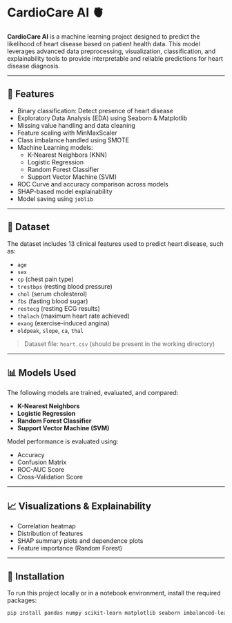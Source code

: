 # CardioCare AI 🫀

**CardioCare AI** is a machine learning project designed to predict the likelihood of heart disease based on patient health data. This model leverages advanced data preprocessing, visualization, classification, and explainability tools to provide interpretable and reliable predictions for heart disease diagnosis.

---

## 📌 Features

- Binary classification: Detect presence of heart disease
- Exploratory Data Analysis (EDA) using Seaborn & Matplotlib
- Missing value handling and data cleaning
- Feature scaling with MinMaxScaler
- Class imbalance handled using SMOTE
- Machine Learning models:
  - K-Nearest Neighbors (KNN)
  - Logistic Regression
  - Random Forest Classifier
  - Support Vector Machine (SVM)
- ROC Curve and accuracy comparison across models
- SHAP-based model explainability
- Model saving using `joblib`

---

## 📁 Dataset

The dataset includes 13 clinical features used to predict heart disease, such as:

- `age`
- `sex`
- `cp` (chest pain type)
- `trestbps` (resting blood pressure)
- `chol` (serum cholesterol)
- `fbs` (fasting blood sugar)
- `restecg` (resting ECG results)
- `thalach` (maximum heart rate achieved)
- `exang` (exercise-induced angina)
- `oldpeak`, `slope`, `ca`, `thal`

> Dataset file: `heart.csv` (should be present in the working directory)

---

## 📊 Models Used

The following models are trained, evaluated, and compared:

- **K-Nearest Neighbors**
- **Logistic Regression**
- **Random Forest Classifier**
- **Support Vector Machine (SVM)**

Model performance is evaluated using:
- Accuracy
- Confusion Matrix
- ROC-AUC Score
- Cross-Validation Score

---

## 📈 Visualizations & Explainability

- Correlation heatmap
- Distribution of features
- SHAP summary plots and dependence plots
- Feature importance (Random Forest)

---

## 🔧 Installation

To run this project locally or in a notebook environment, install the required packages:

```bash
pip install pandas numpy scikit-learn matplotlib seaborn imbalanced-learn shap joblib


